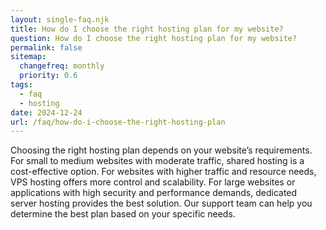 ```yaml
---
layout: single-faq.njk
title: How do I choose the right hosting plan for my website?
question: How do I choose the right hosting plan for my website?
permalink: false
sitemap:
  changefreq: monthly
  priority: 0.6
tags:
  - faq
  - hosting
date: 2024-12-24
url: /faq/how-do-i-choose-the-right-hosting-plan
---
```


Choosing the right hosting plan depends on your website’s requirements. For small to medium websites with moderate traffic, shared hosting is a cost-effective option. For websites with higher traffic and resource needs, VPS hosting offers more control and scalability. For large websites or applications with high security and performance demands, dedicated server hosting provides the best solution. Our support team can help you determine the best plan based on your specific needs.
